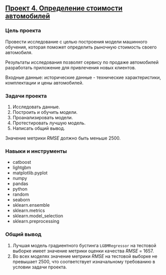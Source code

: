## [Проект 4. Определение стоимости автомобилей](determining-the-cost-of-cars.ipynb)


### Цель проекта

Провести исследование с целью построения модели машинного обучения, которая поможет определить рыночную стоимость своего автомобиля.

Результаты исследования позволят сервису по продаже автомобилей разработать приложение для привлечения новых клиентов.

Входные данные: исторические данные - технические характеристики, комплектации и цены автомобилей.


### Задачи проекта

1. Исследовать данные.
2. Построить и обучить модели.
3. Проанализировать модели.
4. Протестировать лучшую модель.
5. Написать общий вывод.

Значение метрики *RMSE* должно быть меньше 2500.


### Навыки и инструменты

- catboost
- lightgbm
- matplotlib.pyplot
- numpy
- pandas
- python
- random
- seaborn
- sklearn.ensemble
- sklearn.metrics
- sklearn.model_selection
- sklearn.preprocessing


### Общий вывод

1. Лучшая модель градиентного бустинга `LGBMRegressor` на тестовой выборке имеет значение метрики оценки качества *RMSE* = 1657.
2. Во всех моделях значение метрики *RMSE* на тестовой выборке не превышает 2500, что соответствует изначальному требованию в условии задачи проекта.
